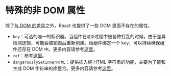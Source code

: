 # 特殊的非 DOM 属性


除了[与 DOM 的差异](/react/docs/dom-differences.html)之外，React 也提供了一些 DOM 里面不存在的属性。

- `key`：可选的唯一的标识器。当组件在`渲染`过程中被各种打乱的时候，由于差异检测逻辑，可能会被销毁后重新创建。给组件绑定一个 key，可以持续确保组件还存在 DOM 中。更多内容请参考[这里](/react/docs/multiple-components.html#dynamic-children)。
- `ref`：参考[这里](/react/docs/more-about-refs.html)。
- `dangerouslySetInnerHTML`：提供插入纯 HTML 字符串的功能，主要为了能和生成 DOM 字符串的库整合。更多内容请参考[这里](/react/tips/dangerously-set-inner-html.html)。
